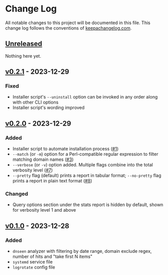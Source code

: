 # Change Log

All notable changes to this project will be documented in this
file. This change log follows the conventions of
[keepachangelog.com](http://keepachangelog.com/).

## [Unreleased]

Nothing here yet.

## [v0.2.1] - 2023-12-29
### Fixed
- Installer script's `--uninstall` option can be invoked in any order
  along with other CLI options
- Installer script's wording improved

## [v0.2.0] - 2023-12-29
### Added
- Installer script to automate installation process
  ([#1](https://github.com/pilosus/dnseen/issues/1))
- `--match` (or `-m`) option for a Perl-compatible regular expression to filter
  matching domain names
  ([#3](https://github.com/pilosus/dnseen/issues/3))
- `--verbose` (or `-v`) option added. Multiple flags combine into the
  total verbosity level
  ([#7](https://github.com/pilosus/dnseen/issues/7))
- `--pretty` flag (default) prints a report in tabular format;
  `--no-pretty` flag prints a report in plain text format
  ([#8](https://github.com/pilosus/dnseen/issues/8))

### Changed
- Query options section under the stats report is hidden by default,
  shown for verbosity level 1 and above

## [v0.1.0] - 2023-12-28
### Added
- `dnseen` analyzer with filtering by date range, domain exclude
  regex, number of hits and "take first N items"
- `systemd` service file
- `logrotate` config file

[Unreleased]: https://github.com/pilosus/dnseen/compare/v0.2.1...HEAD
[v0.2.1]: https://github.com/pilosus/dnseen/compare/v0.2.0...v0.2.1
[v0.2.0]: https://github.com/pilosus/dnseen/compare/v0.1.0...v0.2.0
[v0.1.0]: https://github.com/pilosus/dnseen/compare/v0.0.0...v0.1.0
